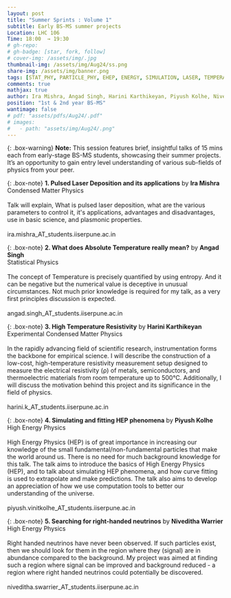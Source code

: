 ```yaml
---
layout: post
title: "Summer Sprints : Volume 1"
subtitle: Early BS-MS summer projects
Location: LHC 106
Time: 18:00  → 19:30
# gh-repo:
# gh-badge: [star, fork, follow]
# cover-img: /assets/img/.jpg
thumbnail-img: /assets/img/Aug24/ss.png
share-img: /assets/img/banner.png
tags: [STAT_PHY, PARTICLE_PHY, EHEP, ENERGY, SIMULATION, LASER, TEMPERATURE, EXPERIMENT, THEORY]
comments: true
mathjax: true
author: Ira Mishra, Angad Singh, Harini Karthikeyan, Piyush Kolhe, Niveditha Warrier
position: "1st & 2nd year BS-MS"
wantimage: false
# pdf: "assets/pdfs/Aug24/.pdf"
# images:
#   - path: "assets/img/Aug24/.png"
---
```

{: .box-warning}
**Note:** This session features brief, insightful talks of 15 mins each from early-stage BS-MS students, showcasing their summer projects. It’s an opportunity to gain entry level understanding of various sub-fields of physics from your peer.

{: .box-note}
**1. Pulsed Laser Deposition and its applications** 
by **Ira Mishra**
\
Condensed Matter Physics
\
\
Talk will explain, What is pulsed laser deposition, what are the various parameters to control it, it's applications, advantages and disadvantages, use in basic science, and plasmonic properties.
\
\
<i style="color: rgb(106, 20, 7);" class="fa-solid fa-envelope"></i> ira.mishra_AT_students.iiserpune.ac.in

{: .box-note}
**2. What does Absolute Temperature really mean?** 
by **Angad Singh** 
\
Statistical Physics
\
\
The concept of Temperature is precisely quantified by using entropy. And it can be negative but the numerical value is deceptive in unusual circumstances. Not much prior knowledge is required for my talk, as a very first principles discussion is expected.
\
\
<i style="color: rgb(106, 20, 7);" class="fa-solid fa-envelope"></i> angad.singh_AT_students.iiserpune.ac.in

{: .box-note}
**3. High Temperature Resistivity**
by **Harini Karthikeyan** 
\
Experimental Condensed Matter Physics
\
\
In the rapidly advancing field of scientific research, instrumentation forms the backbone for empirical science. I will describe the construction of a low-cost, high-temperature resistivity measurement setup designed to measure the electrical resistivity (ρ) of metals, semiconductors, and thermoelectric materials from room temperature up to 500°C. Additionally, I will discuss the motivation behind this project and its significance in the field of physics.
\
\
<i style="color: rgb(106, 20, 7);" class="fa-solid fa-envelope"></i> harini.k_AT_students.iiserpune.ac.in

{: .box-note}
**4. Simulating and fitting HEP phenomena**
by **Piyush Kolhe** 
\
High Energy Physics
\
\
High Energy Physics (HEP) is of great importance in increasing our knowledge of the small fundamental/non-fundamental particles that make the world around us. There is no need for much background knowledge for this talk. The talk aims to introduce the basics of High Energy Physics (HEP), and to talk about simulating HEP phenomena, and how curve fitting is used to extrapolate and make predictions. The talk also aims to develop an appreciation of how we use computation tools to better our understanding of the universe.
\
\
<i style="color: rgb(106, 20, 7);" class="fa-solid fa-envelope"></i> piyush.vinitkolhe_AT_students.iiserpune.ac.in

{: .box-note}
**5. Searching for right-handed neutrinos** 
by **Niveditha Warrier**
\
High Energy Physics
\
\
Right handed neutrinos have never been observed. If such particles exist, then we should look for them in the region where they (signal) are in abundance compared to the background. My project was aimed at finding such a region where signal can be improved and background reduced - a region where right handed neutrinos could potentially be discovered.
\
\
<i style="color: rgb(106, 20, 7);" class="fa-solid fa-envelope"></i> niveditha.swarrier_AT_students.iiserpune.ac.in